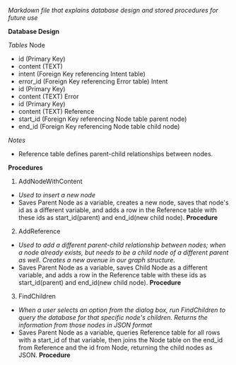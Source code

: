 *Markdown file that explains database design and stored procedures for future use*

**Database Design**

*Tables*
Node
* id (Primary Key)
* content (TEXT)
* intent (Foreign Key referencing Intent table)
* error_id (Foreign Key referencing Error table)
Intent
* id (Primary Key)
* content (TEXT)
Error
* id (Primary Key)
* content (TEXT)
Reference
* start_id (Foreign Key referencing Node table parent node)
* end_id (Foreign Key referencing Node table child node)

*Notes*
* Reference table defines parent-child relationships between nodes. 

**Procedures**

1. AddNodeWithContent
 * *Used to insert a new node*
 * Saves Parent Node as a variable, creates a new node, saves that node's id as a different variable, and adds a row in the Reference table with these ids as start_id(parent) and end_id(new child node). 
**Procedure**

2. AddReference
 * *Used to add a different parent-child relationship between nodes; when a node already exists, but needs to be a child node of a different parent as well. Creates a new avenue in our graph structure.*
 * Saves Parent Node as a variable, saves Child Node as a different variable, and adds a row in the Reference table with these ids as start_id(parent) and end_id(new child node).
**Procedure**

3. FindChildren
 * *When a user selects an option from the dialog box, run FindChildren to query the database for that specific node's children. Returns the information from those nodes in JSON format*
  * Saves Parent Node as a variable, queries Reference table for all rows with a start_id of that variable, then joins the Node table on the end_id from Reference and the id from Node, returning the child nodes as JSON.
**Procedure**